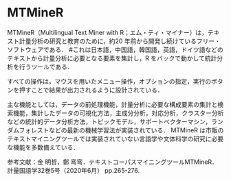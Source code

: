 # MTMineR

MTMineR（Multilingual Text Miner with R；エム・ティ・マイナー）は，テキスト計量分析の研究と教育のために，約20 年前から開発し続けているフリー・ソフトウェアである．
#これは日本語，中国語，韓国語，英語，ドイツ語などのテキストから計量分析に必要となる要素を集計し，R をバックで動かして統計分析を行うツールである．

すべての操作は，マウスを用いたメニュー操作，オプションの指定，実行のボタンを押すことで結果が出力されるように設計されている．

主な機能としては，データの前処理機能，計量分析に必要な構成要素の集計と検索機能，集計したデータの可視化方法，主成分分析，対応分析，クラスター分析などの統計的データ分析方法，トピックモデル，サポートベクターマシン，ランダムフォレストなどの最新の機械学習法が実装されている．
MTMineR は市販のテキストマイニングツールでは実装されていない言語学や文体科学の研究に必要な機能を多数備えている．

参考文献：金 明哲，鄭 弯弯．テキストコーパスマイニングツールMTMineR．計量国語学32巻5号（2020年6月） pp.265-276.
